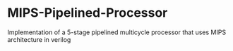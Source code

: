 # MIPS-Pipelined-Processor

Implementation of a 5-stage pipelined multicycle processor that uses MIPS architecture in verilog
